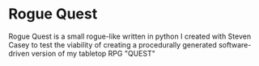 # Rogue Quest
Rogue Quest is a small rogue-like written in python I created with Steven Casey to test the viability 
of creating a procedurally generated software-driven version of my tabletop RPG "QUEST"
